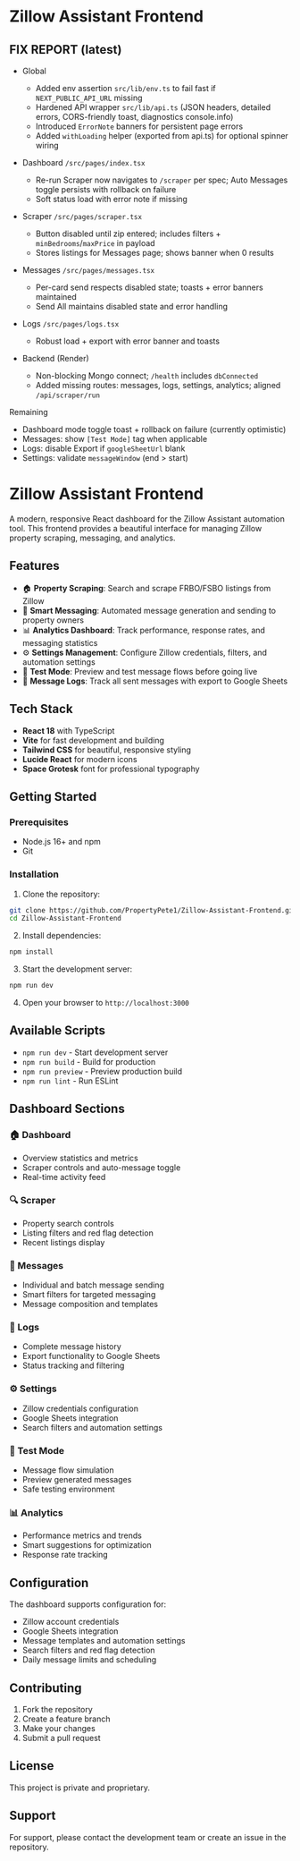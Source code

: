 # Zillow Assistant Frontend
## FIX REPORT (latest)

- Global
  - Added env assertion `src/lib/env.ts` to fail fast if `NEXT_PUBLIC_API_URL` missing
  - Hardened API wrapper `src/lib/api.ts` (JSON headers, detailed errors, CORS-friendly toast, diagnostics console.info)
  - Introduced `ErrorNote` banners for persistent page errors
  - Added `withLoading` helper (exported from api.ts) for optional spinner wiring

- Dashboard `/src/pages/index.tsx`
  - Re-run Scraper now navigates to `/scraper` per spec; Auto Messages toggle persists with rollback on failure
  - Soft status load with error note if missing

- Scraper `/src/pages/scraper.tsx`
  - Button disabled until zip entered; includes filters + `minBedrooms`/`maxPrice` in payload
  - Stores listings for Messages page; shows banner when 0 results

- Messages `/src/pages/messages.tsx`
  - Per-card send respects disabled state; toasts + error banners maintained
  - Send All maintains disabled state and error handling

- Logs `/src/pages/logs.tsx`
  - Robust load + export with error banner and toasts

- Backend (Render)
  - Non-blocking Mongo connect; `/health` includes `dbConnected`
  - Added missing routes: messages, logs, settings, analytics; aligned `/api/scraper/run`

Remaining
  - Dashboard mode toggle toast + rollback on failure (currently optimistic)
  - Messages: show `[Test Mode]` tag when applicable
  - Logs: disable Export if `googleSheetUrl` blank
  - Settings: validate `messageWindow` (end > start)

# Zillow Assistant Frontend

A modern, responsive React dashboard for the Zillow Assistant automation tool. This frontend provides a beautiful interface for managing Zillow property scraping, messaging, and analytics.

## Features

- 🏠 **Property Scraping**: Search and scrape FRBO/FSBO listings from Zillow
- 💬 **Smart Messaging**: Automated message generation and sending to property owners
- 📊 **Analytics Dashboard**: Track performance, response rates, and messaging statistics
- ⚙️ **Settings Management**: Configure Zillow credentials, filters, and automation settings
- 🧪 **Test Mode**: Preview and test message flows before going live
- 📝 **Message Logs**: Track all sent messages with export to Google Sheets

## Tech Stack

- **React 18** with TypeScript
- **Vite** for fast development and building
- **Tailwind CSS** for beautiful, responsive styling
- **Lucide React** for modern icons
- **Space Grotesk** font for professional typography

## Getting Started

### Prerequisites

- Node.js 16+ and npm
- Git

### Installation

1. Clone the repository:
```bash
git clone https://github.com/PropertyPete1/Zillow-Assistant-Frontend.git
cd Zillow-Assistant-Frontend
```

2. Install dependencies:
```bash
npm install
```

3. Start the development server:
```bash
npm run dev
```

4. Open your browser to `http://localhost:3000`

## Available Scripts

- `npm run dev` - Start development server
- `npm run build` - Build for production
- `npm run preview` - Preview production build
- `npm run lint` - Run ESLint

## Dashboard Sections

### 🏠 Dashboard
- Overview statistics and metrics
- Scraper controls and auto-message toggle
- Real-time activity feed

### 🔍 Scraper
- Property search controls
- Listing filters and red flag detection
- Recent listings display

### 💬 Messages
- Individual and batch message sending
- Smart filters for targeted messaging
- Message composition and templates

### 📝 Logs
- Complete message history
- Export functionality to Google Sheets
- Status tracking and filtering

### ⚙️ Settings
- Zillow credentials configuration
- Google Sheets integration
- Search filters and automation settings

### 🧪 Test Mode
- Message flow simulation
- Preview generated messages
- Safe testing environment

### 📊 Analytics
- Performance metrics and trends
- Smart suggestions for optimization
- Response rate tracking

## Configuration

The dashboard supports configuration for:
- Zillow account credentials
- Google Sheets integration
- Message templates and automation settings
- Search filters and red flag detection
- Daily message limits and scheduling

## Contributing

1. Fork the repository
2. Create a feature branch
3. Make your changes
4. Submit a pull request

## License

This project is private and proprietary.

## Support

For support, please contact the development team or create an issue in the repository.
